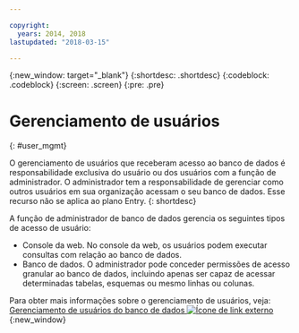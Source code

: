 ```yaml
---

copyright:
  years: 2014, 2018
lastupdated: "2018-03-15"

---
```


<!-- Attribute definitions --> 
{:new_window: target="_blank"}
{:shortdesc: .shortdesc}
{:codeblock: .codeblock}
{:screen: .screen}
{:pre: .pre}

# Gerenciamento de usuários
{: #user_mgmt}

O gerenciamento de usuários que receberam acesso ao banco de dados é responsabilidade exclusiva do usuário ou dos usuários com a função de administrador. O administrador tem a responsabilidade de gerenciar como outros usuários em sua organização acessam o seu banco de dados. Esse recurso não se aplica ao plano Entry.
{: shortdesc}

A função de administrador de banco de dados gerencia os seguintes tipos de acesso de usuário: 
* Console da web. No console da web, os usuários podem executar consultas com relação ao banco de dados.
* Banco de dados. O administrador pode conceder permissões de acesso granular ao banco de dados, incluindo apenas ser capaz de acessar determinadas tabelas, esquemas ou mesmo linhas ou colunas. 

Para obter mais informações sobre o gerenciamento de usuários, veja: [Gerenciamento de usuários do banco de dados ![Ícone de link externo](../../icons/launch-glyph.svg "Ícone de link externo")](https://www.ibm.com/support/knowledgecenter/SS6NHC/com.ibm.swg.im.dashdb.security.doc/doc/user_mgmnt.html){:new_window}
